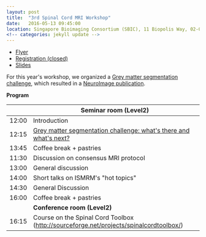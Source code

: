 ```yaml
---
layout: post
title:  "3rd Spinal Cord MRI Workshop"
date:   2016-05-13 09:45:00
location: Singapore Bioimaging Consortium (SBIC), 11 Biopolis Way, 02-02 Helios, Singapore 138667
<!-- categories: jekyll update -->
---
```

- [Flyer](goo.gl/NhywD8)
- [Registration (closed)](goo.gl/forms/W17zqKMfpv)
- [Slides](https://www.dropbox.com/s/32l74nsp4jxae5s/20160513_SpinalCordMRIWorkshop.pdf?dl=0)

For this year's workshop, we organized a [Grey matter segmentation challenge](http://goo.gl/h4AVar), which resulted in a [NeuroImage publication](https://www.ncbi.nlm.nih.gov/pubmed/28286318).

**Program**

|| Seminar room (Level2) |
|---|---|
| 12:00 | Introduction |
| 12:15 | [Grey matter segmentation challenge: what's there and what's next?](http://goo.gl/h4AVar) |
| 13:45 | Coffee break + pastries |
| 11:30 | Discussion on consensus MRI protocol |
| 13:00 | General discussion |
| 14:00 | Short talks on ISMRM's "hot topics" |
| 14:30 | General Discussion |
| 16:00 | Coffee break + pastries |
| | **Conference room (Level2)** |
| 16:15 | Course on the Spinal Cord Toolbox (http://sourceforge.net/projects/spinalcordtoolbox/) |
